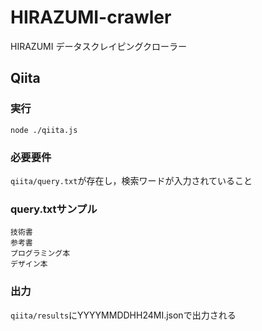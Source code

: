# HIRAZUMI-crawler
HIRAZUMI データスクレイピングクローラー

## Qiita
### 実行
`node ./qiita.js`
### 必要要件
`qiita/query.txt`が存在し，検索ワードが入力されていること  
### query.txtサンプル
    技術書
    参考書
    プログラミング本
    デザイン本
### 出力
`qiita/results`にYYYYMMDDHH24MI.jsonで出力される
